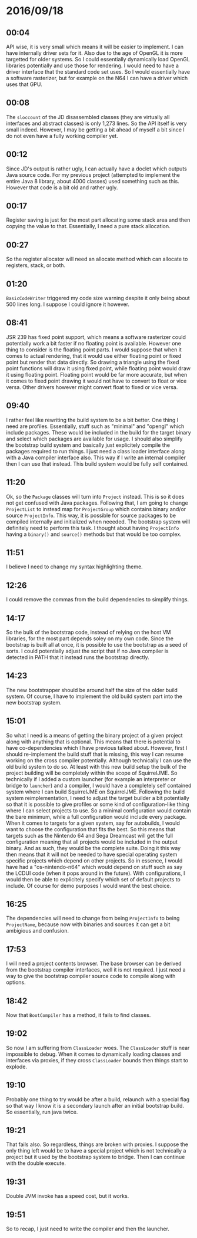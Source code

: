 # 2016/09/18

## 00:04

API wise, it is very small which means it will be easier to implement. I can
have internally driver sets for it. Also due to the age of OpenGL it is more
targetted for older systems. So I could essentially dynamically load OpenGL
libraries potentially and use those for rendering. I would need to have a
driver interface that the standard code set uses. So I would essentially have
a software rasterizer, but for example on the N64 I can have a driver which
uses that GPU.

## 00:08

The `sloccount` of the JD disassembled classes (they are virtually all
interfaces and abstract classes) is only 1,273 lines. So the API itself is
very small indeed. However, I may be getting a bit ahead of myself a bit since
I do not even have a fully working compiler yet.

## 00:12

Since JD's output is rather ugly, I can actually have a doclet which outputs
Java source code. For my previous project (attempted to implement the entire
Java 8 library, about 4000 classes) used something such as this. However that
code is a bit old and rather ugly.


## 00:17

Register saving is just for the most part allocating some stack area and then
copying the value to that. Essentially, I need a pure stack allocation.

## 00:27

So the register allocator will need an allocate method which can allocate to
registers, stack, or both.

## 01:20

`BasicCodeWriter` triggered my code size warning despite it only being about
500 lines long. I suppose I could ignore it however.

## 08:41

JSR 239 has fixed point support, which means a software rasterizer could
potentially work a bit faster if no floating point is available. However one
thing to consider is the floating point parts. I would suppose that when it
comes to actual rendering, that it would use either floating point or fixed
point but render that data directly. So drawing a triangle using the fixed
point functions will draw it using fixed point, while floating point would
draw it using floating point. Floating point would be far more accurate, but
when it comes to fixed point drawing it would not have to convert to float
or vice versa. Other drivers however might convert float to fixed or vice
versa.

## 09:40

I rather feel like rewriting the build system to be a bit better. One thing I
need are profiles. Essentially, stuff such as "minimal" and "opengl" which
include packages. These would be included in the build for the target binary
and select which packages are available for usage. I should also simplify the
bootstrap build system and basically just explicitely compile the packages
required to run things. I just need a class loader interface along with a
Java compiler interface also. This way if I write an internal compiler then
I can use that instead. This build system would be fully self contained.

## 11:20

Ok, so the `Package` classes will turn into `Project` instead. This is so it
does not get confused with Java packages. Following that, I am going to
change `ProjectList` to instead map for `ProjectGroup` which contains binary
and/or source `ProjectInfo`. This way, it is possible for source packages to
be compiled internally and initialized when neeeded. The bootstrap system will
definitely need to perform this task. I thought about having `ProjectInfo`
having a `binary()` and `source()` methods but that would be too complex.

## 11:51

I believe I need to change my syntax highlighting theme.

## 12:26

I could remove the commas from the build dependencies to simplify things.

## 14:17

So the bulk of the bootstrap code, instead of relying on the host VM libraries,
for the most part depends soley on my own code. Since the bootstrap is built
all at once, it is possible to use the bootstrap as a seed of sorts. I could
potentially adjust the script that if no Java compiler is detected in PATH
that it instead runs the bootstrap directly.

## 14:23

The new bootstrapper should be around half the size of the older build system.
Of course, I have to implement the old build system part into the new bootstrap
system.

## 15:01

So what I need is a means of getting the binary project of a given project
along with anything that is optional. This means that there is potential to
have co-dependencies which I have previous talked about. However, first I
should re-implement the build stuff that is missing, this way I can resume
working on the cross compiler potentially. Although technically I can use the
old build system to do so. At least with this new build setup the bulk of
the project building will be completely within the scope of SquirrelJME. So
technically if I added a custom launcher (for example an interpreter or
bridge to `launcher`) and a compiler, I would have a completely self contained
system where I can build SquirrelJME on SquirrelJME. Following the build system
reimplementation, I need to adjust the target builder a bit potentially so
that it is possible to give profiles or some kind of configuration-like thing
where I can select projects to use. So a minimal configuration would contain
the bare minimum, while a full configuration would include every package. When
it comes to targets for a given system, say for autobuilds, I would want to
choose the configuration that fits the best. So this means that targets such
as the Nintendo 64 and Sega Dreamcast will get the full configuration meaning
that all projects would be included in the output binary. And as such, they
would be the complete suite. Doing it this way then means that it will not be
needed to have special operating system specific projects which depend on
other projects. So in essence, I would have had a "os-nintendo-n64" which
would depend on stuff such as say the LCDUI code (when it pops around in the
future). With configurations, I would then be able to explicitely specify
which set of default projects to include. Of course for demo purposes I would
want the best choice.

## 16:25

The dependencies will need to change from being `ProjectInfo` to being
`ProjectName`, because now with binaries and sources it can get a bit
ambigious and confusion.

## 17:53

I will need a project contents browser. The base browser can be derived from
the bootstrap compiler interfaces, well it is not required. I just need a way
to give the bootstrap compiler source code to compile along with options.

## 18:42

Now that `BootCompiler` has a method, it fails to find classes.

## 19:02

So now I am suffering from `ClassLoader` woes. The `ClassLoader` stuff is
near impossible to debug. When it comes to dynamically loading classes and
interfaces via proxies, if they cross `ClassLoader` bounds then things
start to explode.

## 19:10

Probably one thing to try would be after a build, relaunch with a special
flag so that way I know it is a secondary launch after an initial bootstrap
build. So essentially, run java twice.

## 19:21

That fails also. So regardless, things are broken with proxies. I suppose the
only thing left would be to have a special project which is not technically
a project but it used by the bootstrap system to bridge. Then I can continue
with the double execute.

## 19:31

Double JVM invoke has a speed cost, but it works.

## 19:51

So to recap, I just need to write the compiler and then the launcher.

